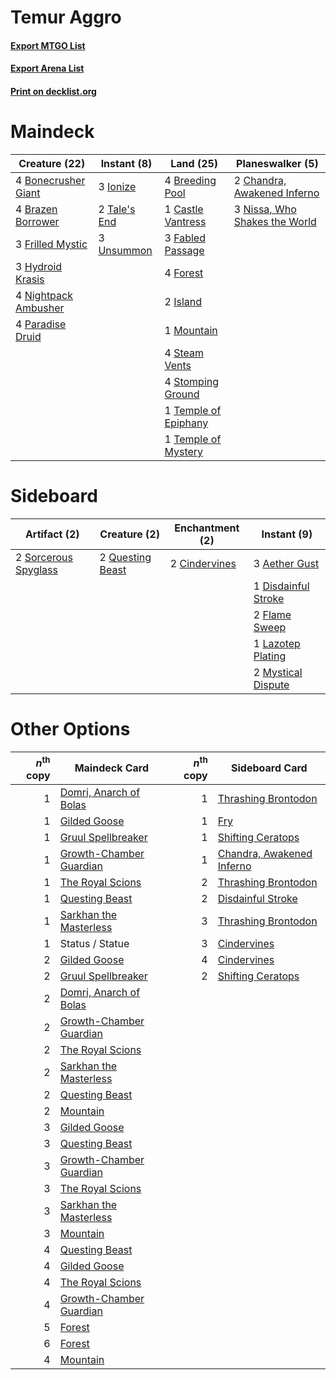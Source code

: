 # Temur Aggro

#### [Export MTGO List](../collection/Temur%20Aggro/Temur%20Aggro.txt)
#### [Export Arena List](../collection/Temur%20Aggro/Temur%20Aggro_arena.txt)
#### [Print on decklist.org](http://decklist.org/?deckmain=4%09Bonecrusher%20Giant%0A4%09Brazen%20Borrower%0A4%09Breeding%20Pool%0A1%09Castle%20Vantress%0A2%09Chandra,%20Awakened%20Inferno%0A3%09Fabled%20Passage%0A4%09Forest%0A3%09Frilled%20Mystic%0A3%09Hydroid%20Krasis%0A3%09Ionize%0A2%09Island%0A1%09Mountain%0A4%09Nightpack%20Ambusher%0A3%09Nissa,%20Who%20Shakes%20the%20World%0A4%09Paradise%20Druid%0A4%09Steam%20Vents%0A4%09Stomping%20Ground%0A2%09Tale's%20End%0A1%09Temple%20of%20Epiphany%0A1%09Temple%20of%20Mystery%0A3%09Unsummon&deckside=3%09Aether%20Gust%0A2%09Cindervines%0A1%09Disdainful%20Stroke%0A2%09Flame%20Sweep%0A1%09Lazotep%20Plating%0A2%09Mystical%20Dispute%0A2%09Questing%20Beast%0A2%09Sorcerous%20Spyglass)
# Maindeck

|                                         Creature (22)                                         |                                      Instant (8)                                      |                                           Land (25)                                           |                                            Planeswalker (5)                                            |
|-----------------------------------------------------------------------------------------------|---------------------------------------------------------------------------------------|-----------------------------------------------------------------------------------------------|--------------------------------------------------------------------------------------------------------|
|4 [Bonecrusher Giant](http://gatherer.wizards.com/Pages/Card/Details.aspx?multiverseid=473077) |3 [Ionize](http://gatherer.wizards.com/Pages/Card/Details.aspx?multiverseid=452929)    |4 [Breeding Pool](http://gatherer.wizards.com/Pages/Card/Details.aspx?multiverseid=97088)      |2 [Chandra, Awakened Inferno](http://gatherer.wizards.com/Pages/Card/Details.aspx?multiverseid=466881)  |
|4 [Brazen Borrower](http://gatherer.wizards.com/Pages/Card/Details.aspx?multiverseid=473001)   |2 [Tale's End](http://gatherer.wizards.com/Pages/Card/Details.aspx?multiverseid=466831)|1 [Castle Vantress](http://gatherer.wizards.com/Pages/Card/Details.aspx?multiverseid=473204)   |3 [Nissa, Who Shakes the World](http://gatherer.wizards.com/Pages/Card/Details.aspx?multiverseid=461096)|
|3 [Frilled Mystic](http://gatherer.wizards.com/Pages/Card/Details.aspx?multiverseid=457318)    |3 [Unsummon](http://gatherer.wizards.com/Pages/Card/Details.aspx?multiverseid=136218)  |3 [Fabled Passage](http://gatherer.wizards.com/Pages/Card/Details.aspx?multiverseid=473206)    |                                                                                                        |
|3 [Hydroid Krasis](http://gatherer.wizards.com/Pages/Card/Details.aspx?multiverseid=457327)    |                                                                                       |4 [Forest](http://gatherer.wizards.com/Pages/Card/Details.aspx?multiverseid=439860)            |                                                                                                        |
|4 [Nightpack Ambusher](http://gatherer.wizards.com/Pages/Card/Details.aspx?multiverseid=466939)|                                                                                       |2 [Island](http://gatherer.wizards.com/Pages/Card/Details.aspx?multiverseid=439857)            |                                                                                                        |
|4 [Paradise Druid](http://gatherer.wizards.com/Pages/Card/Details.aspx?multiverseid=461098)    |                                                                                       |1 [Mountain](http://gatherer.wizards.com/Pages/Card/Details.aspx?multiverseid=439859)          |                                                                                                        |
|                                                                                               |                                                                                       |4 [Steam Vents](http://gatherer.wizards.com/Pages/Card/Details.aspx?multiverseid=405109)       |                                                                                                        |
|                                                                                               |                                                                                       |4 [Stomping Ground](http://gatherer.wizards.com/Pages/Card/Details.aspx?multiverseid=405110)   |                                                                                                        |
|                                                                                               |                                                                                       |1 [Temple of Epiphany](http://gatherer.wizards.com/Pages/Card/Details.aspx?multiverseid=442808)|                                                                                                        |
|                                                                                               |                                                                                       |1 [Temple of Mystery](http://gatherer.wizards.com/Pages/Card/Details.aspx?multiverseid=373571) |                                                                                                        |


# Sideboard

|                                         Artifact (2)                                          |                                       Creature (2)                                        |                                    Enchantment (2)                                     |                                         Instant (9)                                          |
|-----------------------------------------------------------------------------------------------|-------------------------------------------------------------------------------------------|----------------------------------------------------------------------------------------|----------------------------------------------------------------------------------------------|
|2 [Sorcerous Spyglass](http://gatherer.wizards.com/Pages/Card/Details.aspx?multiverseid=435407)|2 [Questing Beast](http://gatherer.wizards.com/Pages/Card/Details.aspx?multiverseid=473133)|2 [Cindervines](http://gatherer.wizards.com/Pages/Card/Details.aspx?multiverseid=457305)|3 [Aether Gust](http://gatherer.wizards.com/Pages/Card/Details.aspx?multiverseid=466796)      |
|                                                                                               |                                                                                           |                                                                                        |1 [Disdainful Stroke](http://gatherer.wizards.com/Pages/Card/Details.aspx?multiverseid=420705)|
|                                                                                               |                                                                                           |                                                                                        |2 [Flame Sweep](http://gatherer.wizards.com/Pages/Card/Details.aspx?multiverseid=466893)      |
|                                                                                               |                                                                                           |                                                                                        |1 [Lazotep Plating](http://gatherer.wizards.com/Pages/Card/Details.aspx?multiverseid=460986)  |
|                                                                                               |                                                                                           |                                                                                        |2 [Mystical Dispute](http://gatherer.wizards.com/Pages/Card/Details.aspx?multiverseid=473020) |


# Other Options

|*n*<sup>th</sup> copy|                                          Maindeck Card                                           |*n*<sup>th</sup> copy|                                           Sideboard Card                                           |
|--------------------:|--------------------------------------------------------------------------------------------------|--------------------:|----------------------------------------------------------------------------------------------------|
|                    1|[Domri, Anarch of Bolas](http://gatherer.wizards.com/Pages/Card/Details.aspx?multiverseid=461118) |                    1|[Thrashing Brontodon](http://gatherer.wizards.com/Pages/Card/Details.aspx?multiverseid=456570)      |
|                    1|[Gilded Goose](http://gatherer.wizards.com/Pages/Card/Details.aspx?multiverseid=473122)           |                    1|[Fry](http://gatherer.wizards.com/Pages/Card/Details.aspx?multiverseid=466894)                      |
|                    1|[Gruul Spellbreaker](http://gatherer.wizards.com/Pages/Card/Details.aspx?multiverseid=457323)     |                    1|[Shifting Ceratops](http://gatherer.wizards.com/Pages/Card/Details.aspx?multiverseid=466948)        |
|                    1|[Growth-Chamber Guardian](http://gatherer.wizards.com/Pages/Card/Details.aspx?multiverseid=457272)|                    1|[Chandra, Awakened Inferno](http://gatherer.wizards.com/Pages/Card/Details.aspx?multiverseid=466881)|
|                    1|[The Royal Scions](http://gatherer.wizards.com/Pages/Card/Details.aspx?multiverseid=473161)       |                    2|[Thrashing Brontodon](http://gatherer.wizards.com/Pages/Card/Details.aspx?multiverseid=456570)      |
|                    1|[Questing Beast](http://gatherer.wizards.com/Pages/Card/Details.aspx?multiverseid=473133)         |                    2|[Disdainful Stroke](http://gatherer.wizards.com/Pages/Card/Details.aspx?multiverseid=420705)        |
|                    1|[Sarkhan the Masterless](http://gatherer.wizards.com/Pages/Card/Details.aspx?multiverseid=461070) |                    3|[Thrashing Brontodon](http://gatherer.wizards.com/Pages/Card/Details.aspx?multiverseid=456570)      |
|                    1|Status / Statue                                                                                   |                    3|[Cindervines](http://gatherer.wizards.com/Pages/Card/Details.aspx?multiverseid=457305)              |
|                    2|[Gilded Goose](http://gatherer.wizards.com/Pages/Card/Details.aspx?multiverseid=473122)           |                    4|[Cindervines](http://gatherer.wizards.com/Pages/Card/Details.aspx?multiverseid=457305)              |
|                    2|[Gruul Spellbreaker](http://gatherer.wizards.com/Pages/Card/Details.aspx?multiverseid=457323)     |                    2|[Shifting Ceratops](http://gatherer.wizards.com/Pages/Card/Details.aspx?multiverseid=466948)        |
|                    2|[Domri, Anarch of Bolas](http://gatherer.wizards.com/Pages/Card/Details.aspx?multiverseid=461118) |                     |                                                                                                    |
|                    2|[Growth-Chamber Guardian](http://gatherer.wizards.com/Pages/Card/Details.aspx?multiverseid=457272)|                     |                                                                                                    |
|                    2|[The Royal Scions](http://gatherer.wizards.com/Pages/Card/Details.aspx?multiverseid=473161)       |                     |                                                                                                    |
|                    2|[Sarkhan the Masterless](http://gatherer.wizards.com/Pages/Card/Details.aspx?multiverseid=461070) |                     |                                                                                                    |
|                    2|[Questing Beast](http://gatherer.wizards.com/Pages/Card/Details.aspx?multiverseid=473133)         |                     |                                                                                                    |
|                    2|[Mountain](http://gatherer.wizards.com/Pages/Card/Details.aspx?multiverseid=439859)               |                     |                                                                                                    |
|                    3|[Gilded Goose](http://gatherer.wizards.com/Pages/Card/Details.aspx?multiverseid=473122)           |                     |                                                                                                    |
|                    3|[Questing Beast](http://gatherer.wizards.com/Pages/Card/Details.aspx?multiverseid=473133)         |                     |                                                                                                    |
|                    3|[Growth-Chamber Guardian](http://gatherer.wizards.com/Pages/Card/Details.aspx?multiverseid=457272)|                     |                                                                                                    |
|                    3|[The Royal Scions](http://gatherer.wizards.com/Pages/Card/Details.aspx?multiverseid=473161)       |                     |                                                                                                    |
|                    3|[Sarkhan the Masterless](http://gatherer.wizards.com/Pages/Card/Details.aspx?multiverseid=461070) |                     |                                                                                                    |
|                    3|[Mountain](http://gatherer.wizards.com/Pages/Card/Details.aspx?multiverseid=439859)               |                     |                                                                                                    |
|                    4|[Questing Beast](http://gatherer.wizards.com/Pages/Card/Details.aspx?multiverseid=473133)         |                     |                                                                                                    |
|                    4|[Gilded Goose](http://gatherer.wizards.com/Pages/Card/Details.aspx?multiverseid=473122)           |                     |                                                                                                    |
|                    4|[The Royal Scions](http://gatherer.wizards.com/Pages/Card/Details.aspx?multiverseid=473161)       |                     |                                                                                                    |
|                    4|[Growth-Chamber Guardian](http://gatherer.wizards.com/Pages/Card/Details.aspx?multiverseid=457272)|                     |                                                                                                    |
|                    5|[Forest](http://gatherer.wizards.com/Pages/Card/Details.aspx?multiverseid=439860)                 |                     |                                                                                                    |
|                    6|[Forest](http://gatherer.wizards.com/Pages/Card/Details.aspx?multiverseid=439860)                 |                     |                                                                                                    |
|                    4|[Mountain](http://gatherer.wizards.com/Pages/Card/Details.aspx?multiverseid=439859)               |                     |                                                                                                    |

